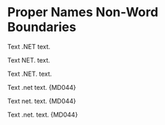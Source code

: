 # Proper Names Non-Word Boundaries

Text .NET text.

Text NET. text.

Text .NET. text.

Text .net text. {MD044}

Text net. text. {MD044}

Text .net. text. {MD044}

<!-- markdownlint-configure-file {
  "proper-names": {
    "names": [
      ".NET.",
      ".NET",
      "NET."
    ]
  }
} -->
